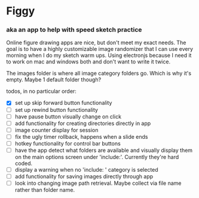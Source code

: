 # Figgy

### aka an app to help with speed sketch practice

Online figure drawing apps are nice, but don't meet my exact needs. The goal is to have a highly customizable image randomizer that I can use every morning when I do my sketch warm ups. Using electronjs because I need it to work on mac and windows both and don't want to write it twice.

The images folder is where all image category folders go. Which is why it's empty. Maybe 1 default folder though?

todos, in no particular order:

- [x] set up skip forward button functionality
- [ ] set up rewind button functionality
- [ ] have pause button visually change on click
- [ ] add functionality for creating directories directly in app
- [ ] image counter display for session
- [ ] fix the ugly timer rollback, happens when a slide ends
- [ ] hotkey functionality for control bar buttons
- [ ] have the app detect what folders are available and visually display them on the main options screen under 'include:'. Currently they're hard coded.
- [ ] display a warning when no 'include: ' category is selected
- [ ] add functionality for saving images directly through app
- [ ] look into changing image path retrieval. Maybe collect via file name rather than folder name.